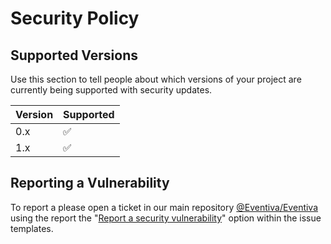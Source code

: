# Security Policy

## Supported Versions

Use this section to tell people about which versions of your project are
currently being supported with security updates.

| Version | Supported          |
| ------- | ------------------ |
| 0.x     | :white_check_mark: |
| 1.x     | :white_check_mark: |

## Reporting a Vulnerability

To report a please open a ticket in our main repository [@Eventiva/Eventiva](https://github.com/Eventiva/Eventiva/) using the report the "[Report a security vulnerability](https://github.com/Eventiva/Eventiva/security/advisories/new)" option within the issue templates. 

